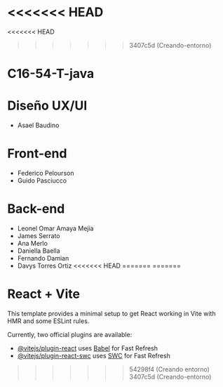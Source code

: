 <<<<<<< HEAD
=======
<<<<<<< HEAD
>>>>>>> 3407c5d (Creando-entorno)
# C16-54-T-java


 # Diseño UX/UI
 
- Asael Baudino
  
 # Front-end

- Federico Pelourson
- Guido Pasciucco
  
 # Back-end
 
- Leonel Omar Amaya Mejía
- James Serrato
- Ana Merlo
- Daniella Baella
- Fernando Damian
- Davys Torres Ortiz
<<<<<<< HEAD
=======
=======
# React + Vite

This template provides a minimal setup to get React working in Vite with HMR and some ESLint rules.

Currently, two official plugins are available:

- [@vitejs/plugin-react](https://github.com/vitejs/vite-plugin-react/blob/main/packages/plugin-react/README.md) uses [Babel](https://babeljs.io/) for Fast Refresh
- [@vitejs/plugin-react-swc](https://github.com/vitejs/vite-plugin-react-swc) uses [SWC](https://swc.rs/) for Fast Refresh
>>>>>>> 54298f4 (Creando entorno)
>>>>>>> 3407c5d (Creando-entorno)
